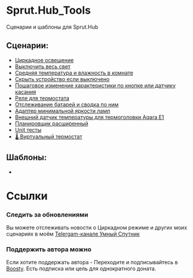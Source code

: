 # Sprut.Hub_Tools
Сценарии и шаблоны для Sprut.Hub

## Сценарии:
- [Циркадное освещение](https://github.com/KirillAshikhmin/Sprut.Hub_Tools/tree/main/CircadianLight "Циркадное освещение")
- [Выключить весь свет](https://github.com/KirillAshikhmin/Sprut.Hub_Tools/tree/main/TurnOffAllLight "Выключить весь свет")
- [Средняя температура и влажность в комнате](https://github.com/KirillAshikhmin/Sprut.Hub_Tools/tree/main/AverrageTempAndHum "Средняя температура и влажность в комнате")
- [Скрыть устройство если выключено](https://github.com/KirillAshikhmin/Sprut.Hub_Tools/tree/main/HideIfTurnOn "Скрыть устройство если выключено")
- [Пошаговое изменение характеристики по кнопке или датчику касания](https://github.com/KirillAshikhmin/Sprut.Hub_Tools/tree/main/StepChange "Пошаговое изменение характеристики по кнопке или датчику касания")
- [Реле для термостата](https://github.com/KirillAshikhmin/Sprut.Hub_Tools/tree/main/ThermostatRelay "Реле для термостата")
- [Отслеживание батарей и сводка по ним](https://github.com/KirillAshikhmin/Sprut.Hub_Tools/tree/main/Battery "Отслеживание батарей и сводка по ним")
- [Адаптер минимальной яркости ламп](https://github.com/KirillAshikhmin/Sprut.Hub_Tools/tree/main/MinBrightAdapter "Адаптер минимальной яркости ламп")
- [Внешний датчик температуры для термоголовки Aqara E1](https://github.com/KirillAshikhmin/Sprut.Hub_Tools/tree/main/ExternalTempSensor "Внешний датчик температуры для термоголовки Aqara E1")
- [Планировщик расширенный](https://github.com/KirillAshikhmin/Sprut.Hub_Tools/tree/main/Scheduler "Планировщик расширенный")
- [Unit тесты](https://github.com/KirillAshikhmin/Sprut.Hub_Tools/tree/main/UnitTests "Unit тесты")
- [🌡️ Виртуальный термостат](https://github.com/KirillAshikhmin/Sprut.Hub_Tools/tree/main/VirtualThermostat "🌡️ Виртуальный термостат")


## Шаблоны:
-


# Ссылки
### Следить за обновлениями
Вы можете отслеживать новости о Циркадном режиме и других моих сценариях в моём [Telergam-канале Умный Спутник](https://t.me/smart_sputnik)
### Поддержить автора можно 
Если хотите поддержать автора - Переходите и подписывайтесь в [Boosty](https://boosty.to/smart_kirill). Есть подписка или цель для однократного доната. 
